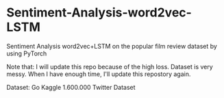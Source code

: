 # Sentiment-Analysis-word2vec-LSTM
Sentiment Analysis word2vec+LSTM on the popular film review dataset by using PyTorch
<p>Note that: I will update this repo because of the high loss. Dataset is very messy. When I have enough time, I'll update this repostory again.</p>
<p> Dataset: Go Kaggle 1.600.000 Twitter Dataset </p>
